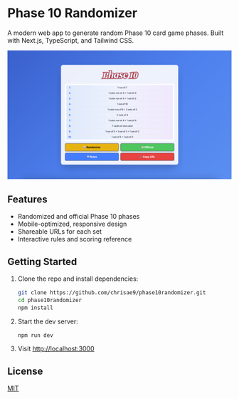 # Phase 10 Randomizer

A modern web app to generate random Phase 10 card game phases. Built with Next.js, TypeScript, and Tailwind CSS.

![example](/public/example.png)

## Features

- Randomized and official Phase 10 phases
- Mobile-optimized, responsive design
- Shareable URLs for each set
- Interactive rules and scoring reference

## Getting Started

1. Clone the repo and install dependencies:
    ```bash
    git clone https://github.com/chrisae9/phase10randomizer.git
    cd phase10randomizer
    npm install
    ```
2. Start the dev server:
    ```bash
    npm run dev
    ```
3. Visit [http://localhost:3000](http://localhost:3000)

## License

[MIT](LICENSE)
